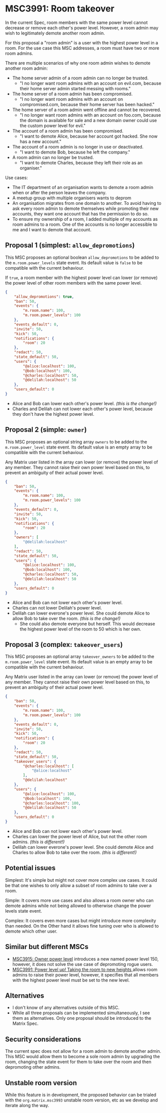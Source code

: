 # MSC3991: Room takeover

In the current Spec, room members with the same power level cannot decrease or remove each other's power level.
However, a room admin may wish to legitimately demote another room admin.

For this proposal a "room admin" is a user with the highest power level in a room. For the use case this MSC addresses, a room must have two or more room admins.

There are multiple scenarios of why one room admin wishes to demote another room admin:

* The home server admin of a room admin can no longer be trusted.
  * "I no longer want room admins with an account on evil.com, because their home server admin started messing with rooms."
* The home server of a room admin has been compromised.
  * "I no longer want room admins with an account on compromised.com, because their home server has been hacked."
* The home server of a room admin went offline and cannot be recovered.
  * "I no longer want room admins with an account on foo.com, because the domain is available for sale and a new domain owner could use the custom power level for evil."
* The account of a room admin has been compromised.
  * "I want to demote Alice, because her account got hacked. She now has a new account."
* The account of a room admin is no longer in use or deactivated.
  * "I want to demote Bob, because he left the company."
* A room admin can no longer be trusted.
  * "I want to demote Charles, because they left their role as an organiser."

Use cases:
* The IT department of an organisation wants to demote a room admin when or after the person leaves the company.
* A meetup group with multiple organisers wants to deprom
* An organisation migrates from one domain to another. To avoid having to ask every room admin to demote themselves while promoting their new accounts, they want one account that has the permission to do so.
* To ensure my ownership of a room, I added multiple of my accounts as room admins to a room. One of the accounts is no longer accessible to me and I want to demote that account.

## Proposal 1 (simplest: `allow_depromotions`)

This MSC proposes an optional boolean `allow_depromotions` to be added to the `m.room.power_levels` state event. Its default value is `false` to be compatible with the current behaviour.

If `true`, a room member with the highest power level can lower (or remove) the power level of other room members with the same power level.

```json
{
    "allow_depromotions": true,
    "ban": 50,
    "events": {
        "m.room.name": 100,
        "m.room.power_levels": 100
    },
    "events_default": 0,
    "invite": 50,
    "kick": 50,
    "notifications": {
        "room": 20
    },
    "redact": 50,
    "state_default": 50,
    "users": {
        "@alice:localhost": 100,
        "@bob:localhost": 100,
        "@charles:localhost": 50,
        "@delilah:localhost": 50
    },
    "users_default": 0
}
```

* Alice and Bob can lower each other's power level. _(this is the change!)_
* Charles and Delilah can not lower each other's power level, because they don't have the highest power level.

## Proposal 2 (simple: `owner`)

This MSC proposes an optional string array `owners` to be added to the `m.room.power_level` state event. Its default value is an empty array to be compatible with the current behaviour.

Any Matrix user listed in the array can lower (or remove) the power level of any member. They cannot raise their own power level based on this, to prevent an ambiguity of their actual power level.

```json
{
    "ban": 50,
    "events": {
        "m.room.name": 100,
        "m.room.power_levels": 100
    },
    "events_default": 0,
    "invite": 50,
    "kick": 50,
    "notifications": {
        "room": 20
    },
    "owners": [
        "@delilah:localhost"
    ],
    "redact": 50,
    "state_default": 50,
    "users": {
        "@alice:localhost": 100,
        "@bob:localhost": 100,
        "@charles:localhost": 50,
        "@delilah:localhost": 50
    },
    "users_default": 0
}
```

* Alice and Bob can not lower each other's power level.
* Charles can not lower Delilah's power level.
* Delilah can lower everone's power level. She could demote Alice to allow Bob to take over the room. _(this is the change!)_
  * She could also demote everyone but herself. This would decrease the highest power level of the room to 50 which is her own.

## Proposal 3 (complex: `takeover_users`)

This MSC proposes an optional array `takeover_owners` to be added to the `m.room.power_level` state event. Its default value is an empty array to be compatible with the current behaviour.

Any Matrix user listed in the array can lower (or remove) the power level of any member. They cannot raise their own power level based on this, to prevent an ambiguity of their actual power level.

```json
{
    "ban": 50,
    "events": {
        "m.room.name": 100,
        "m.room.power_levels": 100
    },
    "events_default": 0,
    "invite": 50,
    "kick": 50,
    "notifications": {
        "room": 20
    },
    "redact": 50,
    "state_default": 50,
    "takeover_users": {
        "@charles:localhost": [
            "@alice:localhost"
        ],
        "@delilah:localhost"
    },
    "users": {
        "@alice:localhost": 100,
        "@bob:localhost": 100,
        "@charles:localhost": 100,
        "@delilah:localhost": 50
    },
    "users_default": 0
}
```

* Alice and Bob can not lower each other's power level.
* Charles can lower the power level of Alice, but not the other room admins. _(this is different!)_
* Delilah can lower everone's power level. She could demote Alice and Charles to allow Bob to take over the room. _(this is different!)_

## Potential issues

Simplest: It's simple but might not cover more complex use cases. It could be that one wishes to only allow a subset of room admins to take over a room.

Simple: It covers more use cases and also allows a room owner who can demote admins while not being allowed to otherwise change the power levels state event.

Complex: It covers even more cases but might introduce more complexity than needed. On the Other hand it allows fine tuning over who is allowed to demote which other user.

## Similar but different MSCs

* [MSC3915: Owner power level](https://github.com/matrix-org/matrix-spec-proposals/pull/3915) introduces a new named power level 150, however, it does not solve the use case of depromoting rogue users.
* [MSC3991: Power level up! Taking the room to new heights
](https://github.com/matrix-org/matrix-spec-proposals/pull/3991) allows room admins to raise their power level, however, it specifies that all members with the highest power level must be set to the new level.

## Alternatives

* I don't know of any alternatives outside of this MSC.
* While all three proposals can be implemented simultaneously, I see them as alternatives. Only one proposal should be introduced to the Matrix Spec.

## Security considerations

The current spec does not allow for a room admin to demote another admin. This MSC would allow them to become a sole room admin by upgrading the room, changing the state event for them to take over the room and then depromoting other admins.

## Unstable room version

While this feature is in development, the proposed behavior can be trialed with the
`org.matrix.msc3993` unstable room version, etc as we develop and iterate along the way.
